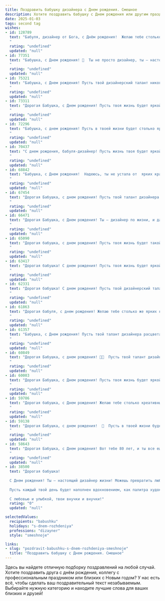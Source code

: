```yaml
---
title: Поздравить бабушку дизайнера c Днем рождения. Смешное
description: Хотите поздравить бабушку c Днем рождения или другим праздником? Наш ИИ создаст незабываемое поздравление, а вы обязательно выделитесь среди других.  
date: 2025-01-03
tags: second tag
wishes:
- id: 128789
  text: "Бабуля, дизайнер от Бога, с Днём рождения!  Желаю тебе столько вдохновения, сколько морщин на лице у кота после твоих новых шедевров интерьера! Пусть твой день будет полон ярких красок, как твоя палитра, а жизнь – такой же стильной и неповторимой, как твои творения!  Будь здорова и весела, как разноцветный попугай на твоей авторской подушке!
  "
  rating: "undefined"
  updated: "null"
- id: 77351
  text: "Бабушка, с Днем рождения! 🎉  Ты не просто дизайнер, ты — настоящая художница жизни! Поздравляем тебя с тем, что ты создала такой яркий мир вокруг себя, — яркие краски в твоем доме, яркие эмоции у твоих близких, и, давай честно, яркие волосы у внуков!😜  Хоть мы и пытаемся тебя убедить, что ты всё ещё молода, но мы знаем —  ты уже мастер-дизайнер жизни, и у тебя есть все инструменты для того, чтобы создавать настоящие шедевры! 🎉🥂
  "
  rating: "undefined"
  updated: "null"
- id: 75321
  text: "Бабушка, с Днем рождения! Пусть твой дизайнерский талант никогда не иссякнет, а фантазия будет ярче, чем палитра самых модных оттенков! 🥳🎨
  "
  rating: "undefined"
  updated: "null"
- id: 73311
  text: "Дорогая Бабушка, с Днем рождения! Пусть твоя жизнь будет яркой и красочной, как палитра дизайнера, а годы пролетают стремительно, как макет на печать! 😄🥳
  "
  rating: "undefined"
  updated: "null"
- id: 72296
  text: "Бабушка, с днем рождения! Пусть в твоей жизни будет столько ярких красок, сколько цветов ты использовала за свою дизайнерскую карьеру, и пусть твой дом всегда будет уютным, как ее самый удачный проект! 🎨🎉
  "
  rating: "undefined"
  updated: "null"
- id: 70437
  text: "С днем рождения, бабуля-дизайнер! Пусть жизнь твоя будет яркой и сочной, как палитра самых модных цветов, а здоровье крепким, как стул из дуба!
  "
  rating: "undefined"
  updated: "null"
- id: 68842
  text: "Бабушка, с Днем рождения!  Надеюсь, ты не устала от  ярких красок и креативных идей, которые тебя окружают! 😉  Ведь ты же дизайнер, а значит, твоя жизнь - это вечный источник вдохновения!  Желаю тебе еще больше ярких моментов в жизни, чтобы твоя собственная палитра всегда была полна красок радости!🎉
  "
  rating: "undefined"
  updated: "null"
- id: 67454
  text: "Дорогая Бабушка, с днем рождения! Пусть твой талант дизайнера никогда не тускнеет, и пусть твоя жизнь будет так же яркой и неповторимой, как твоё портфолио! 😜🎉
  "
  rating: "undefined"
  updated: "null"
- id: 66471
  text: "Дорогая Бабушка, с Днем рождения! Ты – дизайнер по жизни, и даже торт на твоем столе – произведение искусства! Пусть этот год будет ярким, стильным и… слегка безумным, как твои шедевры! 😉
  "
  rating: "undefined"
  updated: "null"
- id: 65090
  text: "Дорогая бабушка, с днем рождения! Пусть твоя жизнь будет такой же яркой и креативной, как твои дизайнерские шедевры. Надеюсь, ты знаешь, что для меня ты – самый модный и стильный человек на свете! 😉
  "
  rating: "undefined"
  updated: "null"
- id: 63417
  text: "Дорогая бабушка! С днем рождения! Пусть твоя жизнь будет яркой, как твоя палитра, и такой же вдохновляющей, как твои дизайнерские идеи! Но, пожалуйста, не путай внуков с эскизами и не выкидывай их в корзину для мусора! 😉
  "
  rating: "undefined"
  updated: "null"
- id: 62331
  text: "Дорогая бабушка! С днем рождения! Пусть твой дизайнерский талант не угасает никогда, а твоей единственной задачей будет создавать красоту в жизни и вокруг себя! 😉🎉
  "
  rating: "undefined"
  updated: "null"
- id: 61863
  text: "Дорогая бабуля, с днем рождения! Желаю тебе столько же ярких красок в жизни, сколько ты обычно используешь в своих дизайнерских проектах. И да, пожалуйста, не пытайся украсить мой тортик, я уже привык к твоим \"творческим решениям\"! 😉
  "
  rating: "undefined"
  updated: "null"
- id: 61357
  text: "Бабушка, с Днем рождения! Пусть твой талант дизайнера расцветает ярче, чем самые модные палитры, а креативность бьет ключом, как фонтан в парке!  🎉  Желаем, чтобы ты всегда была в тренде,  даже если этот тренд - быть самой крутой бабушкой на свете! 😉
  "
  rating: "undefined"
  updated: "null"
- id: 60849
  text: "Дорогая Бабушка, с днем рождения! 🎉🥳  Пусть твой талант дизайнера не знает границ, а все твои творения будут шедеврами, даже если это просто очередная порция вкуснейших пирожков! 😜🎂
  "
  rating: "undefined"
  updated: "null"
- id: 60003
  text: "Дорогая Бабушка, с Днем рождения! Пусть твоя жизнь будет яркой, как палитра дизайнера, а твои идеи - свежими и креативными, как последние тренды! 🥳🎨🎉
  "
  rating: "undefined"
  updated: "null"
- id: 59786
  text: "Дорогая бабушка, с Днем рождения! Желаю тебе столько креативных идей, сколько цветов на твоей любимой палитре, и столько энергии, чтобы воплотить их все в жизнь! Пусть твой день рождения станет ярким и незабываемым шедевром, а жизнь — прекрасной картиной, которую ты сама рисуешь. 🎨🎉
  "
  rating: "undefined"
  updated: "null"
- id: 59138
  text: "Дорогая Бабушка, с днем рождения!  🥳  Пусть в твоей жизни будет столько же ярких красок, сколько ты сама создаешь в дизайне! Надеюсь, на этот день рождения не нужен \"редизайн\" твоего возраста 😉.
  "
  rating: "undefined"
  updated: "null"
- id: 58643
  text: "Дорогая Бабушка, с Днем рождения! Вот тебе 80 лет, и ты все еще можешь перещеголять любого в дизайне интерьеров! Думаю, секрет в том, что ты - дизайнер с опытом и не боишься использовать \"vintage\" стиль в своих проектах! 😉
  "
  rating: "undefined"
  updated: "null"
- id: 38500
  text: "Дорогая бабушка!
  
  С Днем рождения! Ты — настоящий дизайнер жизни! Можешь превратить любой день в яркий шедевр и украсить даже серую будни цветами и радостью. Как истинный мастер, ты знаешь, как создать комфортное пространство не только в интерьере, но и в наших сердцах.
  
  Пусть каждый твой день будет наполнен вдохновением, как палитра художника! Желаю, чтобы все твои задумки сбывались, а все проекты были успешными. А еще — чтобы морщинки на лбу не портили твой творческий процесс, ведь смех — лучший косметолог!
  
  С любовью и улыбкой, твои внучки и внучки!"
  rating: "0"
  updated: "null"

selectedValues:
  recipients: "babushku"
  holidays: "s-dnem-rozhdeniya"
  professions: "dizayner"
  style: "smeshnoje"

links:
- slug: "pozdravit-babushku-s-dnem-rozhdeniya-smeshnoje"
  title: "Поздравить бабушку c Днем рождения. Смешное"
---
```


Здесь вы найдете отличную подборку поздравлений на любой случай. 
Хотите поздравить друга с днём рождения, коллегу с профессиональным праздником или близких с Новым годом? У нас есть всё, чтобы сделать ваш поздравительный текст незабываемым. Выбирайте нужную категорию и находите лучшие слова для ваших близких и друзей!
